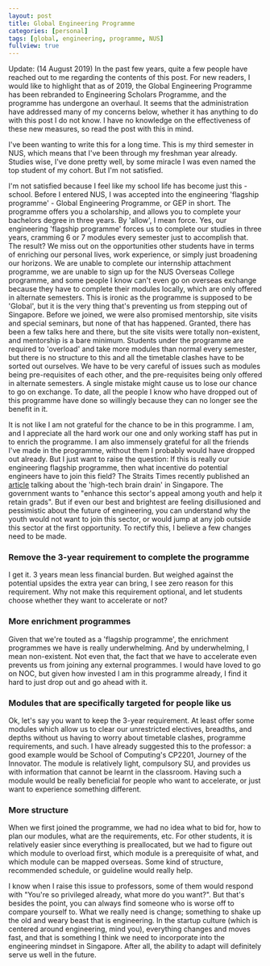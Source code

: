 ```yaml
---
layout: post
title: Global Engineering Programme
categories: [personal]
tags: [global, engineering, programme, NUS]
fullview: true
---
```


Update: (14 August 2019)
In the past few years, quite a few people have reached out to me regarding the contents of this post. For new readers, I would like to highlight that as of 2019, the Global Engineering Programme has been rebranded to Engineering Scholars Programme, and the programme has undergone an overhaul. It seems that the administration have addressed many of my concerns below, whether it has anything to do with this post I do not know. I have no knowledge on the effectiveness of these new measures, so read the post with this in mind. 

I've been wanting to write this for a long time. This is my third semester in NUS, which means that I've been through my freshman year already. Studies wise, I've done pretty well, by some miracle I was even named the top student of my cohort. But I'm not satisfied.

I'm not satisfied because I feel like my school life has become just this - school. Before I entered NUS, I was accepted into the engineering 'flagship programme' - Global Engineering Programme, or GEP in short. The programme offers you a scholarship, and allows you to complete your bachelors degree in three years. By 'allow', I mean force. Yes, our engineering 'flagship programme' forces us to complete our studies in three years, cramming 6 or 7 modules every semester just to accomplish that. The result? We miss out on the opportunities other students have in terms of enriching our personal lives, work experience, or simply just broadening our horizons. We are unable to complete our internship attachment programme, we are unable to sign up for the NUS Overseas College programme, and some people I know can't even go on overseas exchange because they have to complete their modules locally, which are only offered in alternate semesters. This is ironic as the programme is supposed to be 'Global', but it is the very thing that's preventing us from stepping out of Singapore. Before we joined, we were also promised mentorship, site visits and special seminars, but none of that has happened. Granted, there has been a few talks here and there, but the site visits were totally non-existent, and mentorship is a bare minimum. Students under the programme are required to 'overload' and take more modules than normal every semester, but there is no structure to this and all the timetable clashes have to be sorted out ourselves. We have to be very careful of issues such as modules being pre-requisites of each other, and the pre-requisites being only offered in alternate semesters. A single mistake might cause us to lose our chance to go on exchange. To date, all the people I know who have dropped out of this programme have done so willingly because they can no longer see the benefit in it.

It is not like I am not grateful for the chance to be in this programme. I am, and I appreciate all the hard work our one and only working staff has put in to enrich the programme. I am also immensely grateful for all the friends I've made in the programme, without them I probably would have dropped out already. But I just want to raise the question: If this is really our engineering flagship programme, then what incentive do potential engineers have to join this field? The Straits Times recently published an [article](http://www.straitstimes.com/singapore/education/stemming-a-worrying-high-tech-brain-drain) talking about the 'high-tech brain drain' in Singapore. The government wants to "enhance this sector's appeal among youth and help it retain grads". But if even our best and brightest are feeling disillusioned and pessimistic about the future of engineering, you can understand why the youth would not want to join this sector, or would jump at any job outside this sector at the first opportunity. To rectify this, I believe a few changes need to be made.

### Remove the 3-year requirement to complete the programme
I get it. 3 years mean less financial burden. But weighed against the potential upsides the extra year can bring, I see zero reason for this requirement. Why not make this requirement optional, and let students choose whether they want to accelerate or not?

### More enrichment programmes
Given that we're touted as a 'flagship programme', the enrichment programmes we have is really underwhelming. And by underwhelming, I mean non-existent. Not even that, the fact that we have to accelerate even prevents us from joining any external programmes. I would have loved to go on NOC, but given how invested I am in this programme already, I find it hard to just drop out and go ahead with it.

### Modules that are specifically targeted for people like us
Ok, let's say you want to keep the 3-year requirement. At least offer some modules which allow us to clear our unrestricted electives, breadths, and depths without us having to worry about timetable clashes, programme requirements, and such. I have already suggested this to the professor: a good example would be School of Computing's CP2201, Journey of the Innovator. The module is relatively light, compulsory SU, and provides us with information that cannot be learnt in the classroom. Having such a module would be really beneficial for people who want to accelerate, or just want to experience something different.

### More structure
When we first joined the programme, we had no idea what to bid for, how to plan our modules, what are the requirements, etc. For other students, it is relatively easier since everything is preallocated, but we had to figure out which module to overload first, which module is a prerequisite of what, and which module can be mapped overseas. Some kind of structure, recommended schedule, or guideline would really help.

I know when I raise this issue to professors, some of them would respond with "You're so privileged already, what more do you want?". But that's besides the point, you can always find someone who is worse off to compare yourself to. What we really need is change; something to shake up the old and weary beast that is engineering. In the startup culture (which is centered around engineering, mind you), everything changes and moves fast, and that is something I think we need to incorporate into the engineering mindset in Singapore. After all, the ability to adapt will definitely serve us well in the future.